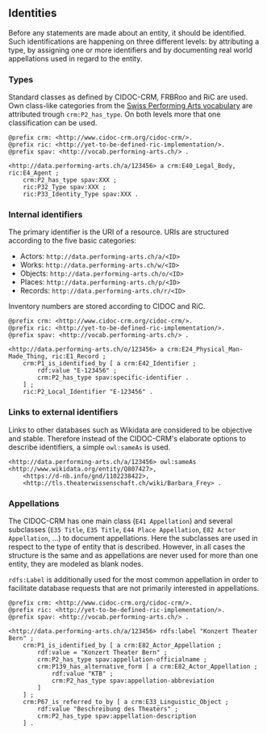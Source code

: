 ## Identities

Before any statements are made about an entity, it should be identified. Such identifications are happening on three different levels: by attributing a type, by assigning one or more identifiers and by documenting real world appellations used in regard to the entity.

### Types

Standard classes as defined by CIDOC-CRM, FRBRoo and RiC are used. Own class-like categories from the [Swiss Performing Arts vocabulary](https://sapa.github.io/spa-vocabulary/) are attributed trough `crm:P2_has_type`. On both levels more that one classification can be used.

```ttl
@prefix crm: <http://www.cidoc-crm.org/cidoc-crm/>.
@prefix ric: <http://yet-to-be-defined-ric-implementation/>.
@prefix spav: <http://vocab.performing-arts.ch/> .

<http://data.performing-arts.ch/a/123456> a crm:E40_Legal_Body, ric:E4_Agent ;
	crm:P2_has_type spav:XXX ;
	ric:P32_Type spav:XXX ;
	ric:P33_Identity_Type spav:XXX .
```

<!-- TODO: Rethink RiC types. -->

### Internal identifiers

The primary identifier is the URI of a resource. URIs are structured according to the five basic categories:

* Actors: `http://data.performing-arts.ch/a/<ID>`
* Works: `http://data.performing-arts.ch/w/<ID>`
* Objects: `http://data.performing-arts.ch/o/<ID>`
* Places: `http://data.performing-arts.ch/p/<ID>`
* Records: `http://data.performing-arts.ch/r/<ID>`

<!-- TODO: Do the categories need separate prefixes or can the ids simply start with the category letter? a-id -->

Inventory numbers are stored according to CIDOC and RiC.

```ttl
@prefix crm: <http://www.cidoc-crm.org/cidoc-crm/>.
@prefix ric: <http://yet-to-be-defined-ric-implementation/>.
@prefix spav: <http://vocab.performing-arts.ch/> .

<http://data.performing-arts.ch/o/123456> a crm:E24_Physical_Man-Made_Thing, ric:E1_Record ;
	crm:P1_is_identified_by [ a crm:E42_Identifier ;
		rdf:value "E-123456" ;
		crm:P2_has_type spav:specific-identifier .
	] ;
	ric:P2_Local_Identifier "E-123456" .
```

### Links to external identifiers

Links to other databases such as Wikidata are considered to be objective and stable. Therefore instead of the CIDOC-CRM's elaborate options to describe identifiers, a simple `owl:sameAs` is used.

```ttl
<http://data.performing-arts.ch/a/123456> owl:sameAs <http://www.wikidata.org/entity/Q807427>, 
	<https://d-nb.info/gnd/1102238422>, 
	<http://tls.theaterwissenschaft.ch/wiki/Barbara_Frey> .
```

<!-- TODO: This does not allow to look for external identifiers based on categories easily. Provide SPARQL code to show all Wikidata-Entries? Or use `42 Identifier` with type Wikidata? -->

### Appellations

The CIDOC-CRM has one main class (`E41 Appellation`) and several subclasses (`E35 Title`, `E35 Title`, `E44 Place Appellation`, `E82 Actor Appellation`, ...) to document appellations. Here the subclasses are used in respect to the type of entity that is described. However, in all cases the structure is the same and as appellations are never used for more than one entity, they are modeled as blank nodes.

`rdfs:Label` is additionally used for the most common appellation in order to facilitate database requests that are not primarily interested in appellations.

```ttl
@prefix crm: <http://www.cidoc-crm.org/cidoc-crm/>.
@prefix ric: <http://yet-to-be-defined-ric-implementation/>.
@prefix spav: <http://vocab.performing-arts.ch/> .

<http://data.performing-arts.ch/a/123456> rdfs:label "Konzert Theater Bern" ;
	crm:P1_is_identified_by [ a crm:E82_Actor_Appellation ;
		rdf:value = "Konzert Theater Bern" ;
		crm:P2_has_type spav:appellation-officialname ;
		crm:P139_has_alternative_form [ a crm:E82_Actor_Appellation ;
			rdf:value "KTB" ;
			crm:P2_has_type spav:appellation-abbreviation
		]
	] ;
	crm:P67_is_referred_to_by [ a crm:E33_Linguistic_Object ;
		rdf:value "Beschreibung des Theaters" ;
		crm:P2_has_type spav:appellation-description
	] .
```

<!-- TODO: provide example with times -->

<!-- TODO: How to handle different languages? -->

<!-- TODO: Other examples, e.g. for work titles? -->

